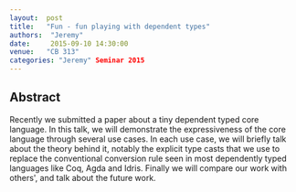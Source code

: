 ```yaml
--- 
layout:  post 
title:   "Fun - fun playing with dependent types"
authors:  "Jeremy"
date:     2015-09-10 14:30:00
venue:   "CB 313"
categories: "Jeremy" Seminar 2015
--- 
```

## Abstract

Recently we submitted a paper about a tiny dependent typed core
language. In this talk, we will demonstrate the expressiveness of the
core language through several use cases. In each use case, we will
briefly talk about the theory behind it, notably the explicit type
casts that we use to replace the conventional conversion rule seen in
most dependently typed languages like Coq, Agda and Idris. Finally we
will compare our work with others', and talk about the future work.

